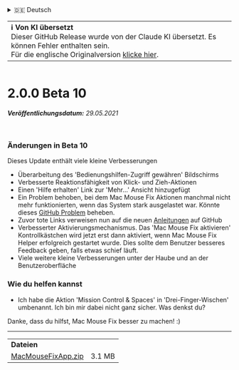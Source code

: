 <details>
<summary>🇩🇪 Deutsch</summary>

[🇬🇧 English (GitHub Release)](https://github.com/noah-nuebling/mac-mouse-fix/releases/tag/2.0.0-Beta-10)\
[🇦🇩 Català](https://redirect.macmousefix.com/?target=mmf-release&tag=2.0.0-Beta-10&locale=ca)\
**🇩🇪 Deutsch**\
[🇪🇸 Español](https://redirect.macmousefix.com/?target=mmf-release&tag=2.0.0-Beta-10&locale=es)\
[🇫🇷 Français](https://redirect.macmousefix.com/?target=mmf-release&tag=2.0.0-Beta-10&locale=fr)\
[🇮🇩 Indonesia](https://redirect.macmousefix.com/?target=mmf-release&tag=2.0.0-Beta-10&locale=id)\
[🇮🇹 Italiano](https://redirect.macmousefix.com/?target=mmf-release&tag=2.0.0-Beta-10&locale=it)\
[🇭🇺 Magyar](https://redirect.macmousefix.com/?target=mmf-release&tag=2.0.0-Beta-10&locale=hu)\
[🇳🇱 Nederlands](https://redirect.macmousefix.com/?target=mmf-release&tag=2.0.0-Beta-10&locale=nl)\
[🇵🇱 Polski](https://redirect.macmousefix.com/?target=mmf-release&tag=2.0.0-Beta-10&locale=pl)\
[🇧🇷 Português (Brasil)](https://redirect.macmousefix.com/?target=mmf-release&tag=2.0.0-Beta-10&locale=pt-BR)\
[🇵🇹 Português (Portugal)](https://redirect.macmousefix.com/?target=mmf-release&tag=2.0.0-Beta-10&locale=pt-PT)\
[🇷🇴 Română](https://redirect.macmousefix.com/?target=mmf-release&tag=2.0.0-Beta-10&locale=ro)\
[🇸🇪 Svenska](https://redirect.macmousefix.com/?target=mmf-release&tag=2.0.0-Beta-10&locale=sv)\
[🇻🇳 Tiếng Việt](https://redirect.macmousefix.com/?target=mmf-release&tag=2.0.0-Beta-10&locale=vi)\
[🇹🇷 Türkçe](https://redirect.macmousefix.com/?target=mmf-release&tag=2.0.0-Beta-10&locale=tr)\
[🇨🇿 Čeština](https://redirect.macmousefix.com/?target=mmf-release&tag=2.0.0-Beta-10&locale=cs)\
[🇬🇷 Ελληνικά](https://redirect.macmousefix.com/?target=mmf-release&tag=2.0.0-Beta-10&locale=el)\
[🇷🇺 Русский](https://redirect.macmousefix.com/?target=mmf-release&tag=2.0.0-Beta-10&locale=ru)\
[🇺🇦 Українська](https://redirect.macmousefix.com/?target=mmf-release&tag=2.0.0-Beta-10&locale=uk)\
[🇮🇱 עברית](https://redirect.macmousefix.com/?target=mmf-release&tag=2.0.0-Beta-10&locale=he)\
[🇸🇦 العربية](https://redirect.macmousefix.com/?target=mmf-release&tag=2.0.0-Beta-10&locale=ar)\
[🇮🇳 हिन्दी](https://redirect.macmousefix.com/?target=mmf-release&tag=2.0.0-Beta-10&locale=hi)\
[🇹🇭 ไทย](https://redirect.macmousefix.com/?target=mmf-release&tag=2.0.0-Beta-10&locale=th)\
[🇨🇳 中文 (简体)](https://redirect.macmousefix.com/?target=mmf-release&tag=2.0.0-Beta-10&locale=zh-Hans)\
[🇨🇳 中文 (繁體)](https://redirect.macmousefix.com/?target=mmf-release&tag=2.0.0-Beta-10&locale=zh-Hant)\
[🇭🇰 中文（香港)](https://redirect.macmousefix.com/?target=mmf-release&tag=2.0.0-Beta-10&locale=zh-HK)\
[🇯🇵 日本語](https://redirect.macmousefix.com/?target=mmf-release&tag=2.0.0-Beta-10&locale=ja)\
[🇰🇷 한국어](https://redirect.macmousefix.com/?target=mmf-release&tag=2.0.0-Beta-10&locale=ko)\
[Help translate Mac Mouse Fix to different languages!](https://github.com/noah-nuebling/mac-mouse-fix/discussions/731)
</details>
<table align=><td>
<b>ℹ️ Von KI übersetzt</b><br>
Dieser GitHub Release wurde von der Claude KI übersetzt. Es können Fehler enthalten sein.<br>
Für die englische Originalversion <a href="https://github.com/noah-nuebling/mac-mouse-fix/releases/tag/2.0.0-Beta-10">klicke hier</a>.
</td></table>

<table></table>

# 2.0.0 Beta 10
***Veröffentlichungsdatum:** 29.05.2021*

<br>

### Änderungen in Beta 10

Dieses Update enthält viele kleine Verbesserungen

- Überarbeitung des 'Bedienungshilfen-Zugriff gewähren' Bildschirms
- Verbesserte Reaktionsfähigkeit von Klick- und Zieh-Aktionen
- Einen 'Hilfe erhalten' Link zur 'Mehr...' Ansicht hinzugefügt
- Ein Problem behoben, bei dem Mac Mouse Fix Aktionen manchmal nicht mehr funktionierten, wenn das System stark ausgelastet war. Könnte dieses [GitHub Problem](https://github.com/noah-nuebling/mac-mouse-fix/issues/111) beheben.
- Zuvor tote Links verweisen nun auf die neuen [Anleitungen](https://github.com/noah-nuebling/mac-mouse-fix/discussions/categories/guides) auf GitHub
- Verbesserter Aktivierungsmechanismus. Das 'Mac Mouse Fix aktivieren' Kontrollkästchen wird jetzt erst dann aktiviert, wenn Mac Mouse Fix Helper erfolgreich gestartet wurde. Dies sollte dem Benutzer besseres Feedback geben, falls etwas schief läuft.
- Viele weitere kleine Verbesserungen unter der Haube und an der Benutzeroberfläche

### Wie du helfen kannst
- Ich habe die Aktion 'Mission Control & Spaces' in 'Drei-Finger-Wischen' umbenannt. Ich bin mir dabei nicht ganz sicher. Was denkst du?

Danke, dass du hilfst, Mac Mouse Fix besser zu machen! :)

---

<table align="start">
<tr>
    <td colspan=2>
        <b>Dateien</b>
    </td>
</tr>
<tr>
    <td><a href="https://github.com/noah-nuebling/mac-mouse-fix/releases/download/2.0.0-Beta-10/MacMouseFixApp.zip">MacMouseFixApp.zip</a></td>
    <td>3.1 MB</td>
</tr>
</table>